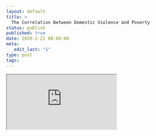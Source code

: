 ```yaml
---
layout: default
title: >
  The Correlation Between Domestic Violence and Poverty
status: publish
published: true
date: 2020-2-21 00:00:00
meta:
  _edit_last: "1"
type: post
tags:
---
```

<div  id="qrcode"></div>
<div>
<iframe src="https://researchers.mq.edu.au/en/clippings/the-correlation-between-domestic-violence-and-poverty">
</iframe>
</div>

<script type="text/javascript" src="{site.baseurl}/js/qr/qrcode.js"></script>
<script type="text/javascript">
new QRCode(document.getElementById("qrcode"), "https://researchers.mq.edu.au/en/clippings/the-correlation-between-domestic-violence-and-poverty");
</script>
        